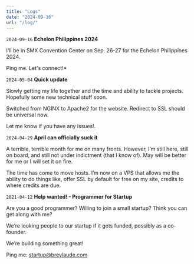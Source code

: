 ```yaml
---
title: "Logs"
date: "2024-09-16"
url: "/log/"
---
```


`2024-09-16` **Echelon Philippines 2024**

I'll be in SMX Convention Center on Sep. 26-27 for the Echelon Philippines 2024.

Ping me. Let's connect!*

`2024-05-04` **Quick update**

Slowly getting my life together and the time and ability to tackle projects. Hopefully some new technical stuff soon.

Switched from NGINX to Apache2 for the website. Redirect to SSL should be universal now.

Let me know if you have any issues!.

`2024-04-29` **April can officially suck it**

A terrible, terrible month for me on many fronts. However, I’m still here, still on board, and still not under indictment (that I know of). May will be better for me or I will set it on fire.

The time has come to move hosts. I’m now on a VPS that allows me the ability to do things like, offer SSL by default for free on my site, credits to where credits are due.

`2021-04-12` **Help wanted! - Programmer for Startup**

Are you a good programmer? Willing to join a small startup? Think you can get along with me?

We’re looking people to our startup if it gets funded, possibly as a co-founder.

We’re building something great!

Ping me: [startup@breylaude.com](mailto:startup@breylaude.com)
